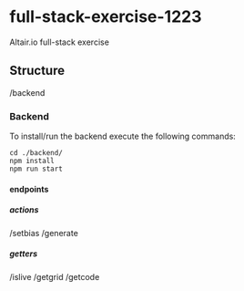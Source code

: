 # full-stack-exercise-1223
Altair.io full-stack exercise

## Structure

/backend

### Backend

To install/run the backend execute the following commands:

```
cd ./backend/
npm install
npm run start
```

#### endpoints

##### actions

/setbias
/generate

##### getters

/islive
/getgrid
/getcode

